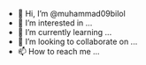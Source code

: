 - 👋 Hi, I’m @muhammad09bilol
- 👀 I’m interested in ...
- 🌱 I’m currently learning ...
- 💞️ I’m looking to collaborate on ...
- 📫 How to reach me ...

<!---
muhammad09bilol/muhammad09bilol is a ✨ special ✨ repository because its `README.md` (this file) appears on your GitHub profile.
You can click the Preview link to take a look at your changes.
--->
